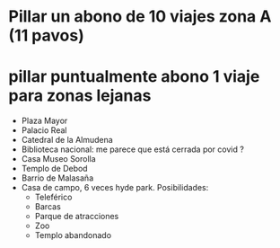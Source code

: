 # Pillar un abono de 10 viajes zona A (11 pavos)
# pillar puntualmente abono 1 viaje para zonas lejanas
- Plaza Mayor
- Palacio Real
- Catedral de la Almudena
- Biblioteca nacional: me parece que está cerrada por covid ?
- Casa Museo Sorolla
- Templo de Debod
- Barrio de Malasaña
- Casa de campo, 6 veces hyde park. Posibilidades:
  - Teleférico
  - Barcas
  - Parque de atracciones
  - Zoo
  - Templo abandonado
